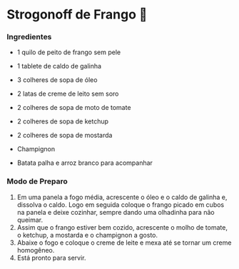 # Strogonoff de Frango :chicken:

### **Ingredientes**

* 1 quilo de peito de frango sem pele

* 1 tablete de caldo de galinha

* 3 colheres de sopa de óleo

* 2 latas de creme de leito sem soro

* 2 colheres de sopa de moto de tomate

* 2 colheres de sopa de ketchup

* 2 colheres de sopa de mostarda

* Champignon

* Batata palha e arroz branco para acompanhar

### **Modo de Preparo**

1. Em uma panela a fogo média, acrescente o óleo e o caldo de galinha e, dissolva o caldo. Logo em seguida coloque o frango picado em cubos na panela e deixe cozinhar, sempre dando uma olhadinha para não queimar.
2. Assim que o frango estiver bem cozido, acrescente o molho de tomate, o ketchup, a mostarda e o champignon a gosto.
3. Abaixe o fogo e coloque o creme de leite e mexa até se tornar um creme homogêneo.
4. Está pronto para servir.

